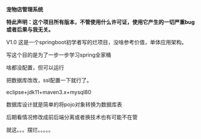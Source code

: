 **宠物店管理系统**

**特此声明：这个项目所有版本，不管使用什么许可证，使用它产生的一切严重bug或者后果与我无关。**

V1.0
这是一个springboot初学者写的烂项目，没啥参考价值，单体应用架构。

写这个目的是为了一步一步学习spring全家桶

啥都没配置，但可以运行


把数据库改改，ssl配置一下就行了。


eclipse+jdk11+maven3.x+mysql80




数据库设计就是简单的将pojo对象转换为数据库表


后期看情况修改成前后端分离或者换技术也有可能不在管


就这。。。摆烂。。。。。
